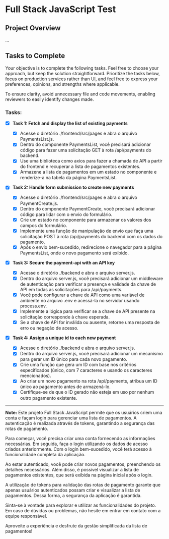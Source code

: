 # Full Stack JavaScript Test

## Project Overview

...

## Tasks to Complete

Your objective is to complete the following tasks. Feel free to choose your approach, but keep the solution straightforward. Prioritize the tasks below, focus on production services rather than UI, and feel free to express your preferences, opinions, and strengths where applicable.

To ensure clarity, avoid unnecessary file and code movements, enabling reviewers to easily identify changes made.

### Tasks:

- [x] **Task 1: Fetch and display the list of existing payments**

    - [x] Acesse o diretório ./frontend/src/pages e abra o arquivo PaymentsList.js.
    - [x] Dentro do componente PaymentsList, você precisará adicionar código para fazer uma solicitação GET à rota /api/payments do backend.
    - [x] Use uma biblioteca como axios para fazer a chamada de API a partir do frontend e recuperar a lista de pagamentos existentes.
    - [x] Armazene a lista de pagamentos em um estado no componente e renderize-a na tabela da página PaymentsList.

- [x] **Task 2: Handle form submission to create new payments**

    - [x] Acesse o diretório ./frontend/src/pages e abra o arquivo PaymentCreate.js.
    - [x] Dentro do componente PaymentCreate, você precisará adicionar código para lidar com o envio do formulário.
    - [x] Crie um estado no componente para armazenar os valores dos campos do formulário.
    - [x] Implemente uma função de manipulação de envio que faça uma solicitação POST à rota /api/payments do backend com os dados do pagamento.
    - [x] Após o envio bem-sucedido, redirecione o navegador para a página PaymentsList, onde o novo pagamento será exibido.

- [x] **Task 3: Secure the payment-api with an API key**

    - [x] Acesse o diretório ./backend e abra o arquivo server.js.
    - [x] Dentro do arquivo server.js, você precisará adicionar um middleware de autenticação para verificar a presença e validade da chave de API em todas as solicitações para /api/payments.
    - [x] Você pode configurar a chave de API como uma variável de ambiente no arquivo .env e acessá-la no servidor usando process.env.
    - [x] Implemente a lógica para verificar se a chave de API presente na solicitação corresponde à chave esperada.
    - [x] Se a chave de API for inválida ou ausente, retorne uma resposta de erro ou negação de acesso.
 
- [x] **Task 4: Assign a unique id to each new payment**

    - [x] Acesse o diretório ./backend e abra o arquivo server.js.
    - [x] Dentro do arquivo server.js, você precisará adicionar um mecanismo para gerar um ID único para cada novo pagamento.
    - [x] Crie uma função que gera um ID com base nos critérios especificados (único, com 7 caracteres e usando os caracteres mencionados).
    - [x] Ao criar um novo pagamento na rota /api/payments, atribua um ID único ao pagamento antes de armazená-lo.
    - [x] Certifique-se de que o ID gerado não esteja em uso por nenhum outro pagamento existente.

---

**Note:** Este projeto Full Stack JavaScript permite que os usuários criem uma conta e façam login para gerenciar uma lista de pagamentos. A autenticação é realizada através de tokens, garantindo a segurança das rotas de pagamento.

Para começar, você precisa criar uma conta fornecendo as informações necessárias. Em seguida, faça o login utilizando os dados de acesso criados anteriormente. Com o login bem-sucedido, você terá acesso à funcionalidade completa da aplicação.

Ao estar autenticado, você pode criar novos pagamentos, preenchendo os detalhes necessários. Além disso, é possível visualizar a lista de pagamentos existentes, que será exibida na página inicial após o login.

A utilização de tokens para validação das rotas de pagamento garante que apenas usuários autenticados possam criar e visualizar a lista de pagamentos. Dessa forma, a segurança da aplicação é garantida.

Sinta-se à vontade para explorar e utilizar as funcionalidades do projeto. Em caso de dúvidas ou problemas, não hesite em entrar em contato com a equipe responsável.

Aproveite a experiência e desfrute da gestão simplificada da lista de pagamentos!

